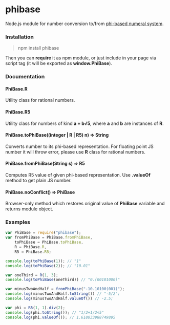 # phibase
Node.js module for number conversion to/from [phi-based numeral system](https://en.wikipedia.org/wiki/Golden_ratio_base).

### Installation

> npm install phibase 

Then you can **require** it as npm module, or just include in your page via script tag (it will be exported as **window.PhiBase**).

### Documentation

#### PhiBase.R

Utility class for rational numbers.

#### PhiBase.R5

Utility class for numbers of kind **a + b√5**, where **a** and **b** are instances of **R**.

#### PhiBase.toPhiBase((integer | R | R5) n) => String

Converts number to its phi-based representation. For floating point JS number it will throw error, please use **R** class for rational numbers.

#### PhiBase.fromPhiBase(String s) => R5

Computes R5 value of given phi-based representation. Use **.valueOf** method to get plain JS number.

#### PhiBase.noConflict() => PhiBase

Browser-only method which restores original value of **PhiBase** variable and returns module object.

### Examples

```js
var PhiBase = require("phibase");
var fromPhiBase = PhiBase.fromPhiBase,
	toPhiBase = PhiBase.toPhiBase,
	R = PhiBase.R,
	R5 = PhiBase.R5;

console.log(toPhiBase(1)); // "1"
console.log(toPhiBase(2)); // "10.01"

var oneThird = R(1, 3);
console.log(toPhiBase(oneThird)) // "0.(00101000)"

var minusTwoAndHalf = fromPhiBase("-10.10100(001)");
console.log(minusTwoAndHalf.toString()) // "-5/2";
console.log(minusTwoAndHalf.valueOf()) // -2.5;

var phi = R5(1, 1).div(2);
console.log(phi.toString()); // "1/2+1/2√5"
console.log(phi.valueOf()); // 1.618033988749895
```
